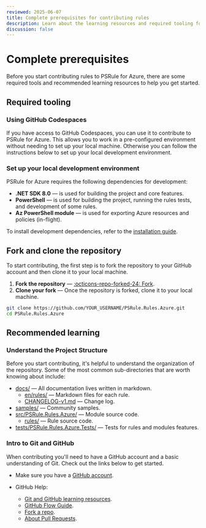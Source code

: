 ```yaml
---
reviewed: 2025-06-07
title: Complete prerequisites for contributing rules
description: Learn about the learning resources and required tooling for contributing rules to PSRule for Azure.
discussion: false
---
```


# Complete prerequisites

Before you start contributing rules to PSRule for Azure, there are some required tools and recommended learning resources
to help you get started.

## Required tooling

### Using GitHub Codespaces

If you have access to GitHub Codespaces, you can use it to contribute to PSRule for Azure.
This allows you to work in a pre-configured environment without needing to set up your local machine.
Otherwise you can follow the instructions below to set up your local development environment.

### Set up your local development environment

PSRule for Azure requires the following dependencies for development:

- **.NET SDK 8.0** &mdash; is used for building the project and core features.
- **PowerShell** &mdash; is used for building the project, running the rules tests, and development of some rules.
- **Az PowerShell module** &mdash; is used for exporting Azure resources and policies (in-flight).

To install development dependencies, refer to the [installation guide][2].

  [2]: https://azure.github.io/PSRule.Rules.Azure/install/#development-dependencies

## Fork and clone the repository

To start contributing, the first step is to fork the repository to your GitHub account and then clone it to your local machine.

1. **Fork the repository** &mdash; [:octicons-repo-forked-24: Fork][1].
2. **Clone your fork** &mdash; Once the repository is forked, clone it to your local machine.

```bash title="Git"
git clone https://github.com/YOUR_USERNAME/PSRule.Rules.Azure.git
cd PSRule.Rules.Azure
```

  [1]: https://github.com/Azure/PSRule.Rules.Azure/fork

## Recommended learning

### Understand the Project Structure

Before you start contributing, it's helpful to understand the organization of the repository.
Some of the most common sub-directories that are worth knowing about include:

- [docs/](https://github.com/Azure/PSRule.Rules.Azure/tree/main/docs) &mdash; All documentation lives written in markdown.
  - [en/rules/](https://github.com/Azure/PSRule.Rules.Azure/tree/main/docs/en/rules) &mdash; Markdown files for each rule.
  - [CHANGELOG-v1.md](https://github.com/Azure/PSRule.Rules.Azure/blob/main/docs/CHANGELOG-v1.md) &mdash; Change log.
- [samples/](https://github.com/Azure/PSRule.Rules.Azure/tree/main/samples) &mdash; Community samples.
- [src/PSRule.Rules.Azure/](https://github.com/Azure/PSRule.Rules.Azure/tree/main/src/PSRule.Rules.Azure) &mdash; Module source code.
  - [rules/](https://github.com/Azure/PSRule.Rules.Azure/tree/main/src/PSRule.Rules.Azure/rules) &mdash; Rule source code.
- [tests/PSRule.Rules.Azure.Tests/](https://github.com/Azure/PSRule.Rules.Azure/tree/main/tests/PSRule.Rules.Azure.Tests) &mdash; Tests for rules and modules features.

### Intro to Git and GitHub

When contributing you'll need to have a GitHub account and a basic understanding of Git.
Check out the links below to get started.

- Make sure you have a [GitHub account][github-signup].
- GitHub Help:
  - [Git and GitHub learning resources][learn-git].
  - [GitHub Flow Guide][github-flow].
  - [Fork a repo][github-fork].
  - [About Pull Requests][github-pr].

  [learn-git]: https://docs.github.com/get-started/quickstart/git-and-github-learning-resources
  [github-flow]: https://docs.github.com/get-started/quickstart/github-flow
  [github-signup]: https://github.com/signup/free
  [github-fork]: https://docs.github.com/get-started/quickstart/fork-a-repo
  [github-pr]: https://docs.github.com/pull-requests/collaborating-with-pull-requests/proposing-changes-to-your-work-with-pull-requests/about-pull-requests
